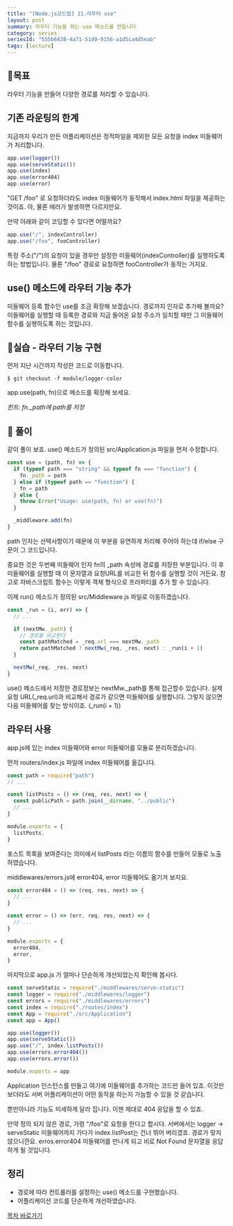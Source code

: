 ```yaml
---
title: "[Node.js코드랩] 11.라우터 use"
layout: post
summary: 라우터 기능을 하는 use 메소드를 만듭니다
category: series
seriesId: "555b6438-4a71-51d0-9156-a1d5ca4d5eab"
tags: [lecture]
---
```


## 🌳목표

라우터 기능을 만들어 다양한 경로를 처리할 수 있습니다.

## 기존 라운팅의 한계

지금까지 우리가 만든 어플리케이션은 정적파일을 제외한 모든 요청을 index 미들웨어가 처리합니다.

```js
app.use(logger())
app.use(serveStatic())
app.use(index)
app.use(error404)
app.use(error)
```

"GET /foo" 로 요청하더라도 index 미들웨어가 동작해서 index.html 파일을 제공하는 것이죠. 아, 물론 에러가 발생하면 다르지만요.

만약 아래와 같이 코딩할 수 있다면 어떨까요?

```js
app.use("/", indexController)
app.use("/foo", fooController)
```

특정 주소("/")의 요청이 있을 경우만 설정한 미들웨어(indexController)를 실행하도록 하는 방법입니다. 물론 "/foo" 경로로 요청하면 fooController가 동작는 거지요.

## use() 메소드에 라우터 기능 추가

미들웨어 등록 함수인 use를 조금 확장해 보겠습니다.
경로까지 인자로 추가해 볼까요?
미들웨어를 실행할 때 등록한 경로와 지금 들어온 요청 주소가 일치할 때만 그 미들웨어 함수를 실행하도록 하는 것입니다.

## 🐤실습 - 라우터 기능 구현

먼저 지난 시간까지 작성한 코드로 이동합니다.

```
$ git checkout -f module/logger-color
```

app.use(path, fn)으로 메소드를 확장해 보세요.

_힌트: fn.\_path에 path를 저장_

## 🐤 풀이

같이 풀이 보죠. use() 메소드가 정의된 src/Application.js 파일을 먼저 수정합니다.

```js
const use = (path, fn) => {
  if (typeof path === "string" && typeof fn === "function") {
    fn._path = path
  } else if (typeof path == "function") {
    fn = path
  } else {
    throw Error("Usage: use(path, fn) or use(fn)")
  }

  _middleware.add(fn)
}
```

path 인자는 선택사항이기 때문에 이 부분을 유연하게 처리해 주어야 하는데 if/else 구문이 그 코드입니다.

중요한 것은 두번째 미들웨어 인자 fn의 \_path 속성에 경로를 저장한 부분입니다.
이 후 미들웨어를 실행할 때 이 문자열과 요청URL를 비교한 뒤 함수를 실행할 것이 거든요.
참고로 자바스크립트 함수는 이렇게 객체 형식으로 프러퍼티를 추가 할 수 있습니다.

이제 run() 메소드가 정의된 src/Middleware.js 파일로 이동하겠습니다.

```js
const _run = (i, err) => {
  // ...

  if (nextMw._path) {
    // 경로를 비교한다
    const pathMatched = _req.url === nextMw._path
    return pathMatched ? nextMw(_req, _res, next) : _run(i + 1)
  }

  nextMw(_req, _res, next)
}
```

use() 메소드에서 저장한 경로정보는 nextMw.\_path를 통해 접근할수 있습니다.
실제 요청 URL(\_req.url)과 비교해서 경로가 같으면 미들웨어를 실행합니다.
그렇지 않으면 다음 미들웨어를 찾는 방식이죠. (\_run(i + 1))

## 라우터 사용

app.js에 있는 index 미들웨어와 error 미들웨어를 모듈로 분리하겠습니다.

먼저 routers/index.js 파일에 index 미들웨어를 옮깁니다.

```js
const path = require("path")
// ...

const listPosts = () => (req, res, next) => {
  const publicPath = path.join(__dirname, "../public")
  // ...
}

module.exports = {
  listPosts,
}
```

포스트 목록을 보여준다는 의미에서 listPosts 라는 이름의 함수를 만들어 모듈로 노출하였습니다.

middlewares/errors.js에 error404, error 미들웨어도 옮기겨 보지요.

```js
const error404 = () => (req, res, next) => {
  // ...
}

const error = () => (err, req, res, next) => {
  // ...
}

module.exports = {
  error404,
  error,
}
```

마지막으로 app.js 가 얼마나 단순하게 개선되었는지 확인해 봅시다.

```js
const serveStatic = require("./middlewares/serve-static")
const logger = require("./middlewares/logger")
const errors = require("./middlewares/errors")
const index = require("./routes/index")
const App = require("./src/Application")
const app = App()

app.use(logger())
app.use(serveStatic())
app.use("/", index.listPosts())
app.use(errors.error404())
app.use(errors.error())

module.exports = app
```

Application 인스턴스를 만들고 여기에 미들웨어를 추가하는 코드만 들어 있죠.
이것만 보더라도 서버 어플리케이션이 어떤 동작을 하는지 가늠할 수 있을 것 같습니다.

뿐만아니라 기능도 미세하게 달라 집니다. 이젠 제대로 404 응답을 할 수 있죠.

만약 정의 되지 않은 경로, 가령 "/foo"로 요청을 한다고 합시다.
서버에서는 logger -> serveStatic 미들웨어까지 가다가 index.listPost는 건너 뛰어 버리겠죠. 경로가 맞지 않으니깐요. erros.error404 미들웨어를 만나게 되고 비로 Not Found 문자열을 응답하게 될 것입니다.

## 정리

- 경로에 따라 컨트롤러를 설정하는 use() 메소드를 구현했습니다.
- 어플리케이션 코드를 단순하게 개선하였습니다.

[목차 바로가기](/series/2018/12/01/node-web-0_index.html)
